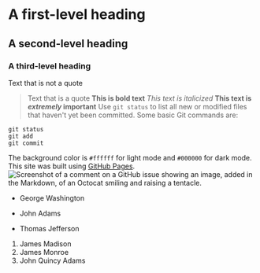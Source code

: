 # A first-level heading
## A second-level heading
### A third-level heading
Text that is not a quote
> Text that is a quote
**This is bold text**
_This text is italicized_
**This text is _extremely_ important**
Use `git status` to list all new or modified files that haven't yet been committed.
Some basic Git commands are:
```
git status
git add
git commit
```
The background color is `#ffffff` for light mode and `#000000` for dark mode.
This site was built using [GitHub Pages](https://pages.github.com/).
![Screenshot of a comment on a GitHub issue showing an image, added in the Markdown, of an Octocat smiling and raising a tentacle.](https://myoctocat.com/assets/images/base-octocat.svg)

- George Washington
* John Adams
+ Thomas Jefferson

1. James Madison
2. James Monroe
3. John Quincy Adams